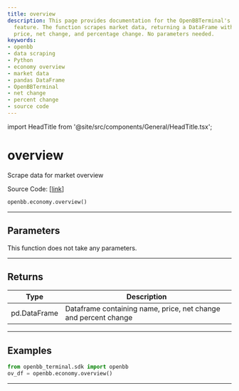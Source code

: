 ```yaml
---
title: overview
description: This page provides documentation for the OpenBBTerminal's economy overview
  feature. The function scrapes market data, returning a DataFrame with the name,
  price, net change, and percentage change. No parameters needed.
keywords:
- openbb
- data scraping
- Python
- economy overview
- market data
- pandas DataFrame
- OpenBBTerminal
- net change
- percent change
- source code
---
```


import HeadTitle from '@site/src/components/General/HeadTitle.tsx';

<HeadTitle title="overview - Economy - Reference | OpenBB SDK Docs" />

# overview

Scrape data for market overview

Source Code: [[link](https://github.com/OpenBB-finance/OpenBBTerminal/tree/main/openbb_terminal/economy/wsj_model.py#L62)]

```python
openbb.economy.overview()
```

---

## Parameters

This function does not take any parameters.

---

## Returns

| Type | Description |
| ---- | ----------- |
| pd.DataFrame | Dataframe containing name, price, net change and percent change |
---

## Examples

```python
from openbb_terminal.sdk import openbb
ov_df = openbb.economy.overview()
```

---
